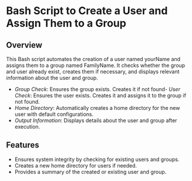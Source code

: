# Bash Script to Create a User and Assign Them to a Group

## Overview
This Bash script automates the creation of a user named yourName and assigns them to a group named FamilyName. It checks whether the group and user already exist, creates them if necessary, and displays relevant information about the user and group.

- *Group Check*: Ensures the group exists. Creates it if not found- *User Check*: Ensures the user exists. Creates it and assigns it to the group if not found.
- *Home Directory*: Automatically creates a home directory for the new user with default configurations.
- *Output Information*: Displays details about the user and group after execution.

## Features
- Ensures system integrity by checking for existing users and groups.
- Creates a new home directory for users if needed.
- Provides a summary of the created or existing user and group.
